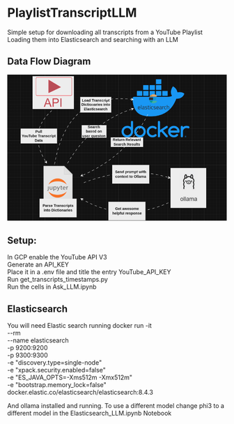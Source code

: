 # PlaylistTranscriptLLM
Simple setup for downloading all transcripts from a YouTube Playlist Loading them into Elasticsearch and searching with an LLM

## Data Flow Diagram
![til](./images/YouTubeTranscriptParser.gif)

## Setup:
In GCP enable the YouTube API V3<br>
Generate an API_KEY<br>
Place it in a .env file and title the entry YouTube_API_KEY<br>
Run get_transcripts_timestamps.py<br>
Run the cells in Ask_LLM.ipynb<br>

## Elasticsearch
You will need Elastic search running 
docker run -it \
    --rm \
    --name elasticsearch \
    -p 9200:9200 \
    -p 9300:9300 \
    -e "discovery.type=single-node" \
    -e "xpack.security.enabled=false" \
    -e "ES_JAVA_OPTS=-Xms512m -Xmx512m" \
    -e "bootstrap.memory_lock=false" \
    docker.elastic.co/elasticsearch/elasticsearch:8.4.3

And ollama installed and running. To use a different model change phi3 to a different model in the Elasticsearch_LLM.ipynb Notebook

